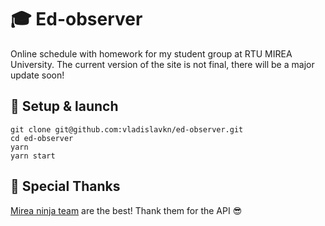 # 🎓 Ed-observer
Online schedule with homework for my student group at RTU MIREA University. The current version of the site is not final, there will be a major update soon!

## 🚀 Setup & launch
```
git clone git@github.com:vladislavkn/ed-observer.git
cd ed-observer
yarn
yarn start
```

## 🙏 Special Thanks
[Mirea ninja team](https://github.com/Ninja-Official) are the best! Thank them for the API 😎
